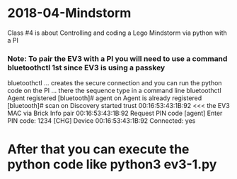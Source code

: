 # 2018-04-Mindstorm
Class #4 is about Controlling and coding a Lego Mindstorm via python with a PI

### Note: To pair the EV3 with a PI you will need to use a command bluetoothctl 1st since EV3 is using a passkey

bluetoothctl ...  creates the secure connection and you can run the python code on the PI ... 
there the sequence
type in a command line bluetoothctl
Agent registered
[bluetooth]# agent on
Agent is already registered
[bluetooth]# scan on
Discovery started
trust 00:16:53:43:1B:92 <<< the EV3 MAC via Brick Info
pair 00:16:53:43:1B:92
Request PIN code
[agent] Enter PIN code: 1234
[CHG] Device 00:16:53:43:1B:92 Connected: yes

# After that you can execute the python code like python3 ev3-1.py
